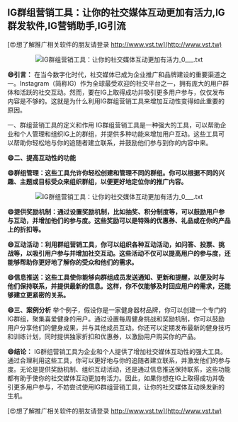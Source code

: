 ## **IG群组营销工具：让你的社交媒体互动更加有活力,IG群发软件,IG营销助手,IG引流**

[😍想了解推广相关软件的朋友请登录 http://www.vst.tw](http://www.vst.tw)

 <center><img src="https://vst.tw/MP4/tuiguang/png/7.png" alt="IG群组营销工具：让你的社交媒体互动更加有活力_0___.txt"></center>

**😄引言：**
在当今数字化时代，社交媒体已成为企业推广和品牌建设的重要渠道之一。Instagram（简称IG）作为全球最受欢迎的社交平台之一，拥有庞大的用户群体和活跃的社交互动。然而，要在IG上取得成功并吸引更多用户参与，仅仅发布内容是不够的。这就是为什么利用IG群组营销工具来增加互动性变得如此重要的原因。

一、群组营销工具的定义和作用
IG群组营销工具是一种强大的工具，可以帮助企业和个人管理和组织IG上的群组，并提供多种功能来增加用户互动。这些工具可以帮助你轻松地与你的追随者建立联系，并鼓励他们参与到你的内容中来。

**😄二、提高互动性的功能**

**😄群组管理：这些工具允许你轻松创建和管理不同的群组。你可以根据不同的兴趣、主题或目标受众来组织群组，以便更好地定位你的推广内容。**

 <center><img src="https://vst.tw/MP4/tuiguang/png/3.png" alt="IG群组营销工具：让你的社交媒体互动更加有活力_0___.txt"></center>

**😄提供奖励机制：通过设置奖励机制，比如抽奖、积分制度等，可以鼓励用户参与互动，并增加他们的参与度。这些奖励可以是特殊的优惠券、礼品或在你的产品上的折扣等。**

**😄互动活动：利用群组营销工具，你可以组织各种互动活动，如问答、投票、挑战等，以吸引用户参与并增加社交互动。这些活动不仅可以提高用户的参与度，还能够帮助你更好地了解你的受众和他们的需求。**

**😄信息推送：这些工具使你能够向群组成员发送通知、更新和提醒，以便及时与他们保持联系，并提供最新的信息。这样，你不仅能够及时回应用户的需求，还能够建立更紧密的关系。**

**😄三、案例分析**
举个例子，假设你是一家健身器材品牌，你可以创建一个专门的IG群组，聚集喜爱健身的用户。通过设置每周健身挑战和奖励机制，你可以鼓励用户分享他们的健身成果，并与其他成员互动。你还可以定期发布最新的健身技巧和训练计划，同时提供独家折扣和优惠券，以激励用户购买你的产品。

**😄结论：**
IG群组营销工具为企业和个人提供了增加社交媒体互动性的强大工具。通过合理利用这些工具，你可以更好地与你的追随者建立联系，并激发他们的参与度。无论是提供奖励机制、组织互动活动，还是通过信息推送保持联系，这些功能都有助于使你的社交媒体互动更加有活力。因此，如果你想在IG上取得成功并吸引更多用户参与，不妨尝试使用IG群组营销工具，让你的社交媒体互动焕发新的生机。

[😍想了解推广相关软件的朋友请登录 http://www.vst.tw](http://www.vst.tw)



